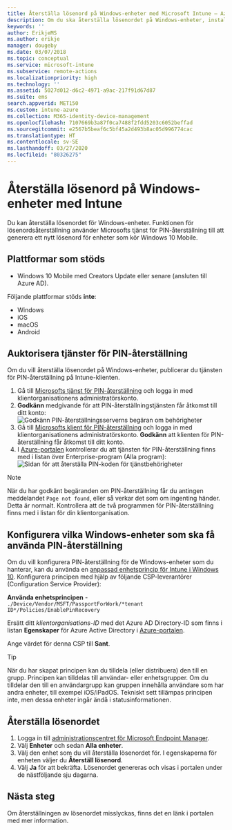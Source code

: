 ```yaml
---
title: Återställa lösenord på Windows-enheter med Microsoft Intune – Azure | Microsoft Docs
description: Om du ska återställa lösenordet på Windows-enheter, installerar du Microsofts tjänst för PIN-återställning och Microsofts klient för PIN-återställning, skapar en enhetsprincip med ditt katalog-ID för Azure Active Directory och återställer sedan lösenordet i Azure-portalen med Microsoft Intune.
keywords: ''
author: ErikjeMS
ms.author: erikje
manager: dougeby
ms.date: 03/07/2018
ms.topic: conceptual
ms.service: microsoft-intune
ms.subservice: remote-actions
ms.localizationpriority: high
ms.technology: ''
ms.assetid: 5027d012-d6c2-4971-a9ac-217f91d67d87
ms.suite: ems
search.appverid: MET150
ms.custom: intune-azure
ms.collection: M365-identity-device-management
ms.openlocfilehash: 7107669b3a87f0ca7488f2fdd5203c6052beffad
ms.sourcegitcommit: e2567b5beaf6c5bf45a2d493b8ac05d996774cac
ms.translationtype: HT
ms.contentlocale: sv-SE
ms.lasthandoff: 03/27/2020
ms.locfileid: "80326275"
---
```

# <a name="reset-the-passcode-on-windows-devices-using-intune"></a>Återställa lösenord på Windows-enheter med Intune

Du kan återställa lösenordet för Windows-enheter. Funktionen för lösenordsåterställning använder Microsofts tjänst för PIN-återställning till att generera ett nytt lösenord för enheter som kör Windows 10 Mobile. 

## <a name="supported-platforms"></a>Plattformar som stöds

- Windows 10 Mobile med Creators Update eller senare (ansluten till Azure AD).

Följande plattformar stöds **inte**:
- Windows
- iOS
- macOS
- Android

## <a name="authorize-the-pin-reset-services"></a>Auktorisera tjänster för PIN-återställning

Om du vill återställa lösenordet på Windows-enheter, publicerar du tjänsten för PIN-återställning på Intune-klienten.

1. Gå till [Microsofts tjänst för PIN-återställning](https://login.windows.net/common/oauth2/authorize?response_type=code&client_id=b8456c59-1230-44c7-a4a2-99b085333e84&resource=https%3A%2F%2Fgraph.windows.net&redirect_uri=https%3A%2F%2Fcred.microsoft.com&state=e9191523-6c2f-4f1d-a4f9-c36f26f89df0&prompt=admin_consent) och logga in med klientorganisationens administratörskonto.
2. **Godkänn** medgivande för att PIN-återställningstjänsten får åtkomst till ditt konto: ![Godkänn PIN-återställningsserverns begäran om behörigheter](./media/device-windows-pin-reset/pin-reset-service-home-screen.png)
3. Gå till [Microsofts klient för PIN-återställning](https://login.windows.net/common/oauth2/authorize?response_type=code&client_id=9115dd05-fad5-4f9c-acc7-305d08b1b04e&resource=https%3A%2F%2Fcred.microsoft.com%2F&redirect_uri=ms-appx-web%3A%2F%2FMicrosoft.AAD.BrokerPlugin%2F9115dd05-fad5-4f9c-acc7-305d08b1b04e&state=6765f8c5-f4a7-4029-b667-46a6776ad611&prompt=admin_consent) och logga in med klientorganisationens administratörskonto. **Godkänn** att klienten för PIN-återställning får åtkomst till ditt konto.
4. I [Azure-portalen](https://portal.azure.com) kontrollerar du att tjänsten för PIN-återställning finns med i listan över Enterprise-program (Alla program): ![Sidan för att återställa PIN-koden för tjänstbehörigheter](./media/device-windows-pin-reset/pin-reset-service-application.png)

> [!NOTE]
> När du har godkänt begäranden om PIN-återställning får du antingen meddelandet `Page not found`, eller så verkar det som om ingenting händer. Detta är normalt. Kontrollera att de två programmen för PIN-återställning finns med i listan för din klientorganisation.

## <a name="configure-windows-devices-to-use-pin-reset"></a>Konfigurera vilka Windows-enheter som ska få använda PIN-återställning

Om du vill konfigurera PIN-återställning för de Windows-enheter som du hanterar, kan du använda en [anpassad enhetsprincip för Intune i Windows 10](../configuration/custom-settings-windows-10.md). Konfigurera principen med hjälp av följande CSP-leverantörer (Configuration Service Provider):

**Använda enhetsprincipen** - `./Device/Vendor/MSFT/PassportForWork/*tenant ID*/Policies/EnablePinRecovery`

Ersätt ditt *klientorganisations-ID* med det Azure AD Directory-ID som finns i listan **Egenskaper** för Azure Active Directory i [Azure-portalen](https://portal.azure.com).

Ange värdet för denna CSP till **Sant**.

> [!TIP]
> När du har skapat principen kan du tilldela (eller distribuera) den till en grupp. Principen kan tilldelas till användar- eller enhetsgrupper. Om du tilldelar den till en användargrupp kan gruppen innehålla användare som har andra enheter, till exempel iOS/iPadOS. Tekniskt sett tillämpas principen inte, men dessa enheter ingår ändå i statusinformationen.

## <a name="reset-the-passcode"></a>Återställa lösenordet

1. Logga in till [administrationscentret för Microsoft Endpoint Manager](https://go.microsoft.com/fwlink/?linkid=2109431). 
2. Välj **Enheter** och sedan **Alla enheter**.
3. Välj den enhet som du vill återställa lösenordet för. I egenskaperna för enheten väljer du **Återställ lösenord**.
4. Välj **Ja** för att bekräfta. Lösenordet genereras och visas i portalen under de nästföljande sju dagarna.

## <a name="next-step"></a>Nästa steg

Om återställningen av lösenordet misslyckas, finns det en länk i portalen med mer information.
